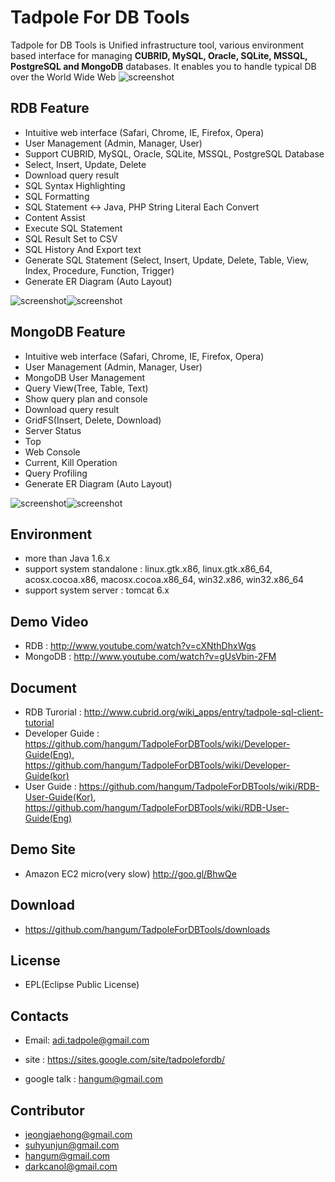 Tadpole For DB Tools
==
Tadpole for DB Tools is Unified infrastructure tool, various environment based interface for managing <b>CUBRID, MySQL, Oracle, SQLite, MSSQL, PostgreSQL and MongoDB</b> databases. 
It enables you to handle typical DB over the World Wide Web
![screenshot](https://sites.google.com/site/tadpolefordb/_/rsrc/1344090383946/home/TadpoleForDBToolsArch.png?height=359&width=420)

RDB Feature
-
* Intuitive web interface (Safari, Chrome, IE, Firefox, Opera)
* User Management (Admin, Manager, User)
* Support CUBRID, MySQL, Oracle, SQLite, MSSQL, PostgreSQL Database
* Select, Insert, Update, Delete
* Download query result 
* SQL Syntax Highlighting
* SQL Formatting
* SQL Statement <-> Java, PHP String Literal Each Convert
* Content Assist
* Execute SQL Statement
* SQL Result Set to CSV
* SQL History And Export text
* Generate SQL Statement (Select, Insert, Update, Delete, Table, View, Index, Procedure, Function, Trigger)
* Generate ER Diagram (Auto Layout)

![screenshot](https://sites.google.com/site/tadpolefordb/_/rsrc/1330247183579/home/tadpole-erd.png?height=400&width=365)![screenshot](https://sites.google.com/site/tadpolefordb/_/rsrc/1333501091536/home/tadpole-screen-sql.png?height=400&width=349)

MongoDB Feature
-
* Intuitive web interface (Safari, Chrome, IE, Firefox, Opera)
* User Management (Admin, Manager, User)
* MongoDB User Management
* Query View(Tree, Table, Text) 
* Show query plan and console
* Download query result 
* GridFS(Insert, Delete, Download) 
* Server Status
* Top
* Web Console
* Current, Kill Operation
* Query Profiling
* Generate ER Diagram (Auto Layout)

![screenshot](https://sites.google.com/site/tadpolefordb/_/rsrc/1340699960549/home/mongodbAllCollections.png?height=400&width=342)![screenshot](https://sites.google.com/site/tadpolefordb/_/rsrc/1340699986205/home/mongodb%20editor.png?height=328&width=400)

Environment
-
* more than Java 1.6.x
* support system standalone : linux.gtk.x86, linux.gtk.x86_64, acosx.cocoa.x86, macosx.cocoa.x86_64, win32.x86, win32.x86_64
* support system server : tomcat 6.x 

Demo Video
-
* RDB : http://www.youtube.com/watch?v=cXNthDhxWgs
* MongoDB : http://www.youtube.com/watch?v=gUsVbin-2FM

Document
-
* RDB Turorial : http://www.cubrid.org/wiki_apps/entry/tadpole-sql-client-tutorial
* Developer Guide :  https://github.com/hangum/TadpoleForDBTools/wiki/Developer-Guide(Eng), https://github.com/hangum/TadpoleForDBTools/wiki/Developer-Guide(kor)
* User Guide : https://github.com/hangum/TadpoleForDBTools/wiki/RDB-User-Guide(Kor), https://github.com/hangum/TadpoleForDBTools/wiki/RDB-User-Guide(Eng)

Demo Site
-
* Amazon EC2 micro(very slow) http://goo.gl/BhwQe
 
Download
-
* https://github.com/hangum/TadpoleForDBTools/downloads
 
License
-
* EPL(Eclipse Public License)

Contacts
-
* Email: adi.tadpole@gmail.com
* site : https://sites.google.com/site/tadpolefordb/

* google talk : hangum@gmail.com

Contributor
-
* jeongjaehong@gmail.com
* suhyunjun@gmail.com
* hangum@gmail.com 
* darkcanol@gmail.com
